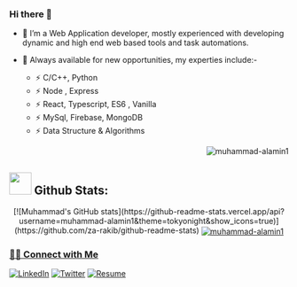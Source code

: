 ### Hi there 👋
- 🔭 I’m a Web Application developer, mostly experienced with developing dynamic and high end web based tools and task automations.
- 🦅 Always available for new opportunities, my experties include:-

  - ⚡ C/C++, Python
  - ⚡ Node , Express
  - ⚡ React, Typescript, ES6 , Vanilla
  - ⚡ MySql, Firebase, MongoDB
  - ⚡ Data Structure & Algorithms

  <p align="right"><img src="https://komarev.com/ghpvc/?username=muhammad-alamin1&label=Profile%20views&color=0e75b6&style=flat" alt="muhammad-alamin1"/></p>
## <img src="https://media.giphy.com/media/ZCN6F3FAkwsyOGU2RS/giphy.gif" width="40"> **Github Stats:**

 <p align="center">
  [![Muhammad's GitHub stats](https://github-readme-stats.vercel.app/api?username=muhammad-alamin1&theme=tokyonight&show_icons=true)](https://github.com/za-rakib/github-readme-stats)
  
  <a href="https://github.com/muhammad-alamin1">
    <img align="center" src="https://github-readme-stats.vercel.app/api/top-langs?username=muhammad-alamin1&show_icons=true&locale=en&layout=compact&theme=algolia&langs_count=10" alt="muhammad-alamin1" />
</p>
  
<!--END_SECTION:waka-->
<h3> 🤝🏻 Connect with Me </h3>
<p><a href="https://www.linkedin.com/in/muhammad-al-amin01/" target="_blank"><img alt="LinkedIn" src="https://img.shields.io/badge/linkedin-%230077B5.svg?&style=for-the-badge&logo=linkedin&logoColor=white" /></a> 
  <a href="https://twitter.com/muhammad_1_amin" target="_blank"><img alt="Twitter" src="https://img.shields.io/badge/Twitter-1DA1F2?style=for-the-badge&logo=twitter&logoColor=white" /></a>
 <a href="https://drive.google.com/file/d/1-ofz0o-zILZEGIYl5PPaNRmk6LCnsK6W/view" target="_blank"><img alt="Resume" src="https://img.shields.io/badge/Resume-1DA1F2?style=for-the-badge&l=white" /></a>

